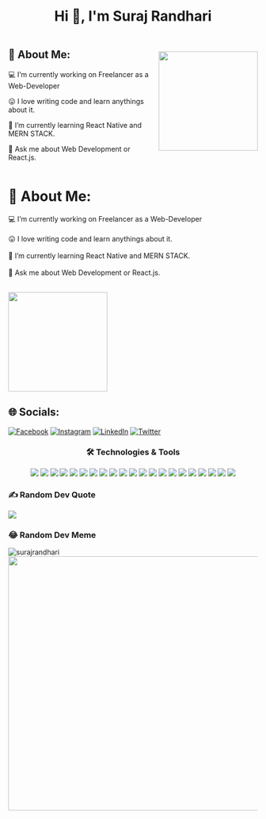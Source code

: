 <h1 align="center">Hi 👋, I'm Suraj Randhari</h1>

<div style="display: flex; align-items: center; justify-content: center;">
  <div style="margin-right: 20px;">
    <h2>💫 About Me:</h2>
    <p>💻 I’m currently working on Freelancer as a Web-Developer</p>
    <p>😛 I love writing code and learn anythings about it.</p>
    <p>🤩 I’m currently learning React Native and MERN STACK.</p>
    <p>💬 Ask me about Web Development or React.js.</p>
  </div>
  <img src="https://krisschool.in/wp-content/uploads/2022/10/full-stack-web-developer.svg" width="200px">
</div>

# 💫 About Me:
💻 I’m currently working on Freelancer as a Web-Developer<br><br>😛 I love writing code and learn anythings about it.<br><br>🤩 I’m currently learning React Native and MERN STACK.<br><br>💬 Ask me about Web Development or React.js.<br><br>

<img src="https://krisschool.in/wp-content/uploads/2022/10/full-stack-web-developer.svg" width="200px">
<!-- https://krisschool.in/wp-content/uploads/2022/10/full-stack-web-developer.svg -->

## 🌐 Socials:
[![Facebook](https://img.shields.io/badge/Facebook-%231877F2.svg?logo=Facebook&logoColor=white)](https://facebook.com/https://www.facebook.com/surajrandharioffecial/) [![Instagram](https://img.shields.io/badge/Instagram-%23E4405F.svg?logo=Instagram&logoColor=white)](https://instagram.com/https://www.instagram.com/suraj_randhari_/) [![LinkedIn](https://img.shields.io/badge/LinkedIn-%230077B5.svg?logo=linkedin&logoColor=white)](https://linkedin.com/in/https://www.linkedin.com/in/suraj-randhari/) [![Twitter](https://img.shields.io/badge/Twitter-%231DA1F2.svg?logo=Twitter&logoColor=white)](https://twitter.com/https://twitter.com/SurajRandhari) 

<!-- # 💻 Tech Stack:
![HTML5](https://img.shields.io/badge/html5-%23E34F26.svg?style=flat&logo=html5&logoColor=white) ![CSS3](https://img.shields.io/badge/css3-%231572B6.svg?style=flat&logo=css3&logoColor=white) ![JavaScript](https://img.shields.io/badge/javascript-%23323330.svg?style=flat&logo=javascript&logoColor=%23F7DF1E) ![C++](https://img.shields.io/badge/c++-%2300599C.svg?style=flat&logo=c%2B%2B&logoColor=white) ![Java](https://img.shields.io/badge/java-%23ED8B00.svg?style=flat&logo=java&logoColor=white) ![TypeScript](https://img.shields.io/badge/typescript-%23007ACC.svg?style=flat&logo=typescript&logoColor=white) ![Azure](https://img.shields.io/badge/azure-%230072C6.svg?style=flat&logo=azure-devops&logoColor=white) ![Google Cloud](https://img.shields.io/badge/Google%20Cloud-%234285F4.svg?style=flat&logo=google-cloud&logoColor=white) ![DigitalOcean](https://img.shields.io/badge/DigitalOcean-%230167ff.svg?style=flat&logo=digitalOcean&logoColor=white) ![React](https://img.shields.io/badge/react-%2320232a.svg?style=flat&logo=react&logoColor=%2361DAFB) ![React Native](https://img.shields.io/badge/react_native-%2320232a.svg?style=flat&logo=react&logoColor=%2361DAFB) ![Redux](https://img.shields.io/badge/redux-%23593d88.svg?style=flat&logo=redux&logoColor=white) ![NodeJS](https://img.shields.io/badge/node.js-6DA55F?style=flat&logo=node.js&logoColor=white) ![Next JS](https://img.shields.io/badge/Next-black?style=flat&logo=next.js&logoColor=white) ![.Net](https://img.shields.io/badge/.NET-5C2D91?style=flat&logo=.net&logoColor=white) ![Bootstrap](https://img.shields.io/badge/bootstrap-%23563D7C.svg?style=flat&logo=bootstrap&logoColor=white) ![SQLite](https://img.shields.io/badge/sqlite-%2307405e.svg?style=flat&logo=sqlite&logoColor=white) ![Adobe Photoshop](https://img.shields.io/badge/adobephotoshop-%2331A8FF.svg?style=flat&logo=adobephotoshop&logoColor=white) ![Canva](https://img.shields.io/badge/Canva-%2300C4CC.svg?style=flat&logo=Canva&logoColor=white) 	![Figma](https://img.shields.io/badge/figma-%23F24E1E.svg?style=flat&logo=figma&logoColor=white) ![Notion](https://img.shields.io/badge/Notion-%23000000.svg?style=flat&logo=notion&logoColor=white) ![React Router](https://img.shields.io/badge/React_Router-CA4245?style=flat&logo=react-router&logoColor=white) -->

<h3 align="center">
  🛠️ Technologies & Tools
</h3>
<p align="center">
  <img src="https://img.shields.io/badge/HTML5-E34F26?style=flat&logo=HTML5&logoColor=white&labelColor=lightgray">
  <img src="https://img.shields.io/badge/CSS-1572B6?style=flat&logo=CSS3&logoColor=white&labelColor=lightgray">
  <img src="https://img.shields.io/badge/React-61DAFB?style=flat&logo=react&logoColor=white&labelColor=inactive">
  <img src="https://img.shields.io/badge/Node.Js-brightgreen?style=flat&logo=node.js&logoColor=white&labelColor=lightgray">
  <img src="https://img.shields.io/badge/JavaScript-F7DF1E?style=flat&logo=JavaScript&logoColor=white&labelColor=lightgray">
  <img src="https://img.shields.io/badge/TypeScript-3178C6?style=flat&logo=TypeScript&logoColor=white&labelColor=lightgray">
  <img src="https://img.shields.io/badge/redux-%23593d88.svg?style=flat&logo=redux&logoColor=white&labelColor=inactive">
  <img src="https://img.shields.io/badge/React_Router-CA4245?style=flat&logo=react-router&logoColor=white&labelColor=inactive">
  <img src="https://img.shields.io/badge/bootstrap-%23563D7C.svg?style=flat&logo=bootstrap&logoColor=white&labelColor=lightgray">
  <img src="https://img.shields.io/badge/MongoDB-47A248?style=flat&logo=MongoDB&logoColor=white&labelColor=lightgray">
  <img src="https://img.shields.io/badge/c++-%2300599C.svg?style=flat&logo=c%2B%2B&logoColor=white&labelColor=lightgray">
  <img src="https://img.shields.io/badge/Java-007396?style=flat&logo=Java&logoColor=white&labelColor=lightgray">
  <img src="https://img.shields.io/badge/.NET-5C2D91?style=flat&logo=.net&logoColor=white&labelColor=lightgray">
<!--   <img src="https://img.shields.io/badge/Redis-DC382D?style=flat&logo=Redis&logoColor=white&labelColor=lightgray"> -->
  <img src="https://img.shields.io/badge/Canva-%2300C4CC.svg?style=flat&logo=Canva&logoColor=white&labelColor=lightgray">
  <img src="https://img.shields.io/badge/figma-%23F24E1E.svg?style=flat&logo=figma&logoColor=white&labelColor=lightgray">
  <img src="https://img.shields.io/badge/Notion-%23000000.svg?style=flat&logo=notion&logoColor=white&labelColor=lightgray">
<!--   <img src="https://img.shields.io/badge/adobephotoshop-%2331A8FF.svg?style=flat&logo=adobephotoshop&logoColor=whit&labelColor=lightgray"> -->
  <img src="https://img.shields.io/badge/GitHub%20Actions-2088FF?style=flat&logo=GitHub%20Actions&logoColor=white&labelColor=lightgray">
  <img src="https://img.shields.io/badge/Google%20Cloud-4285F4?style=flat&logo=Google%20Cloud&logoColor=white&labelColor=lightgray">
  <img src="https://img.shields.io/badge/azure-%230072C6.svg?style=flat&logo=azure-devops&logoColor=white&labelColor=lightgray">
<!--   <img src="https://img.shields.io/badge/Amazon%20AWS-232F3E?style=flat&logo=Amazon%20AWS&logoColor=white&labelColor=lightgray"> -->
  <img src="https://img.shields.io/badge/DigitalOcean-0080FF?style=flat&logo=DigitalOcean&logoColor=white&labelColor=lightgray">
<!--   <img src="https://img.shields.io/badge/Heroku-430098?style=flat&logo=Heroku&logoColor=white&labelColor=lightgray"> -->
  <img src="https://img.shields.io/badge/sqlite-%2307405e.svg?style=flat&logo=sqlite&logoColor=white">
</p>

### ✍️ Random Dev Quote
![](https://quotes-github-readme.vercel.app/api?type=horizontal&theme=radical)

### 😂 Random Dev Meme

<p><img align="left" src="https://github-readme-stats.vercel.app/api/top-langs?username=surajrandhari&show_icons=true&locale=en&layout=compact" alt="surajrandhari" /></p>
<img src="https://random-memer.herokuapp.com/" width="512px"/>



<!-- Proudly created with GPRM ( https://gprm.itsvg.in ) -->
